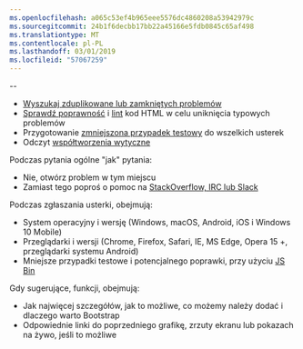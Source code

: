 ```yaml
---
ms.openlocfilehash: a065c53ef4b965eee5576dc4860208a53942979c
ms.sourcegitcommit: 24b1f6decbb17bb22a45166e5fdb0845c65af498
ms.translationtype: MT
ms.contentlocale: pl-PL
ms.lasthandoff: 03/01/2019
ms.locfileid: "57067259"
---
```

--

- [Wyszukaj zduplikowane lub zamkniętych problemów](https://github.com/twbs/bootstrap/issues?utf8=%E2%9C%93&q=is%3Aissue)
- [Sprawdź poprawność](http://validator.w3.org/nu/) i [lint](https://github.com/twbs/bootlint#in-the-browser) kod HTML w celu uniknięcia typowych problemów
- Przygotowanie [zmniejszona przypadek testowy](https://css-tricks.com/reduced-test-cases/) do wszelkich usterek
- Odczyt [współtworzenia wytyczne](https://github.com/twbs/bootstrap/blob/master/CONTRIBUTING.md)

Podczas pytania ogólne "jak" pytania:

- Nie, otwórz problem w tym miejscu
- Zamiast tego poproś o pomoc na [StackOverflow, IRC lub Slack](https://github.com/twbs/bootstrap/blob/master/README.md#community)

Podczas zgłaszania usterki, obejmują:

- System operacyjny i wersję (Windows, macOS, Android, iOS i Windows 10 Mobile)
- Przeglądarki i wersji (Chrome, Firefox, Safari, IE, MS Edge, Opera 15 +, przeglądarki systemu Android)
- Mniejsze przypadki testowe i potencjalnego poprawki, przy użyciu [JS Bin](https://jsbin.com)

Gdy sugerujące, funkcji, obejmują:

- Jak najwięcej szczegółów, jak to możliwe, co możemy należy dodać i dlaczego warto Bootstrap
- Odpowiednie linki do poprzedniego grafikę, zrzuty ekranu lub pokazach na żywo, jeśli to możliwe
